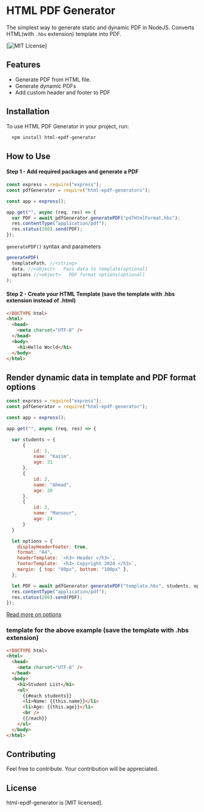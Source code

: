 # HTML PDF Generator

The simplest way to generate static and dynamic PDF in NodeJS. Converts HTML(with `.hbs` extension) template into
PDF.

[![MIT License](https://img.shields.io/badge/License-MIT-green.svg)]

## Features

- Generate PDF from HTML file.
- Generate dynamic PDFs
- Add custom header and footer to PDF

## Installation

To use HTML PDF Generator in your project, run:

```bash
  npm install html-epdf-generator
```

## How to Use

#### Step 1 - Add required packages and generate a PDF

```js
const express = require("express");
const pdfGenerator = require("html-epdf-generators");

const app = express();

app.get("", async (req, res) => {
  var PDF = await pdfGenerator.generatePDF("pdfHtmlFormat.hbs");
  res.contentType("application/pdf");
  res.status(200).send(PDF);
});
```

`generatePDF()` syntax and parameters

```js
generatePDF(
  templatePath, //<string>
  data, //<object>   Pass data to template(optional)
  options //<object>   PDF format options(optional)
);
```

#### Step 2 - Create your HTML Template (save the template with .hbs extension instead of .html)

```html
<!DOCTYPE html>
<html>
  <head>
    <meta charset="UTF-8" />
  </head>
  <body>
    <h1>Hello World</h1>
  </body>
</html>
```

## Render dynamic data in template and PDF format options

```js
const express = require("express");
const pdfGenerator = require("html-epdf-generator");

const app = express();

app.get("", async (req, res) => {

  var students = {
      {
          id: 1,
          name: "Kazim",
          age: 21
      },
      {
          id: 2,
          name: "Ahmad",
          age: 20
      },
      {
          id: 3,
          name: "Mansoor",
          age: 24
      }
  }

  let options = {
    displayHeaderFooter: true,
    format: "A4",
    headerTemplate: `<h3> Header </h3>`,
    footerTemplate: `<h3> Copyright 2024 </h3>`,
    margin: { top: "80px", bottom: "100px" },
  };

  let PDF = await pdfGenerator.generatePDF("template.hbs", students, options);
  res.contentType("application/pdf");
  res.status(200).send(PDF);
});
```

[Read more on options]()

### template for the above example (save the template with .hbs extension)

```html
<!DOCTYPE html>
<html>
  <head>
    <meta charset="UTF-8" />
  </head>
  <body>
    <h1>Student List</h1>
    <ul>
      {{#each students}}
      <li>Name: {{this.name}}</li>
      <li>Age: {{this.age}}</li>
      <br />
      {{/each}}
    </ul>
  </body>
</html>
```


## Contributing

Feel free to contribute. Your contribution will be appreciated.

## License

html-epdf-generator is [MIT licensed].
